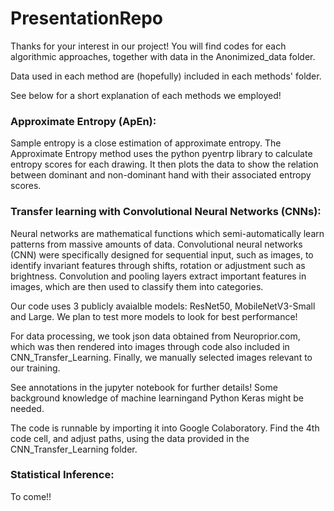 # PresentationRepo

Thanks for your interest in our project! 
You will find codes for each algorithmic approaches, together with data in the Anonimized_data folder.

Data used in each method are (hopefully) included in each methods' folder.

See below for a short explanation of each methods we employed!

### Approximate Entropy (ApEn):
Sample entropy is a close estimation of approximate entropy. The Approximate Entropy method uses the python pyentrp library to calculate entropy scores for each drawing. It then plots the data to show the relation between dominant and non-dominant hand with their associated entropy scores.

### Transfer learning with Convolutional Neural Networks (CNNs):
Neural networks are mathematical functions which semi-automatically learn patterns from massive amounts of data.
Convolutional neural networks (CNN) were specifically designed for sequential input, such as images, to identify invariant features through shifts, rotation or adjustment such as brightness.
Convolution and pooling layers extract important features in images, which are then used to classify them into categories.

Our code uses 3 publicly avaialble models: ResNet50, MobileNetV3-Small and Large. We plan to test more models to look for best performance!

For data processing, we took json data obtained from Neuroprior.com, which was then rendered into images through code also included in CNN_Transfer_Learning.
Finally, we manually selected images relevant to our training.


See annotations in the jupyter notebook for further details! Some background knowledge of machine learningand Python Keras might be needed. 

The code is runnable by importing it into Google Colaboratory. Find the 4th code cell, and adjust paths, using the data provided in the CNN_Transfer_Learning folder.

### Statistical Inference:
To come!!
